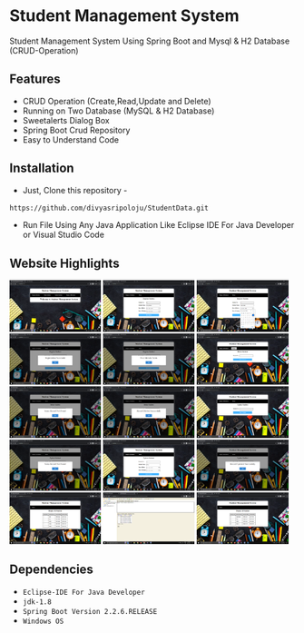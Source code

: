 # Student Management System
Student Management System Using Spring Boot and Mysql & H2 Database (CRUD-Operation)


## Features
- CRUD Operation (Create,Read,Update and Delete)
- Running on Two Database (MySQL & H2 Database)
- Sweetalerts Dialog Box
- Spring Boot Crud Repository
- Easy to Understand Code

## Installation
- Just, Clone this repository - 
````bash 
https://github.com/divyasripoloju/StudentData.git
````
- Run File Using Any Java Application Like Eclipse IDE For Java Developer or Visual Studio Code





## Website Highlights
<p align="left" width="100%">

  <img width="32%" src="Screenshots/1.png">
  
<img width="32%" src="Screenshots/2.png">

<img width="32%" src="Screenshots/3.png">

<img width="32%" src="Screenshots/4.png">

<img width="32%" src="Screenshots/5.png">

<img width="32%" src="Screenshots/6.png">

<img width="32%" src="Screenshots/7.png">

<img width="32%" src="Screenshots/8.png">

<img width="32%" src="Screenshots/9.png">

<img width="32%" src="Screenshots/10.png">

<img width="32%" src="Screenshots/11.png">

<img width="32%" src="Screenshots/12.png">

<img width="32%" src="Screenshots/13.png">

<img width="32%" src="Screenshots/14.png">

<img width="32%" src="Screenshots/15.png">


</p>


## Dependencies
- `Eclipse-IDE For Java Developer`
- `jdk-1.8`
- `Spring Boot Version 2.2.6.RELEASE`
- `Windows OS`
